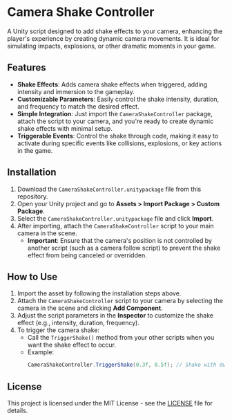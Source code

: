 # Camera Shake Controller  
A Unity script designed to add shake effects to your camera, enhancing the player's experience by creating dynamic camera movements. It is ideal for simulating impacts, explosions, or other dramatic moments in your game.

## Features  
- **Shake Effects**: Adds camera shake effects when triggered, adding intensity and immersion to the gameplay.  
- **Customizable Parameters**: Easily control the shake intensity, duration, and frequency to match the desired effect.  
- **Simple Integration**: Just import the `CameraShakeController` package, attach the script to your camera, and you're ready to create dynamic shake effects with minimal setup.  
- **Triggerable Events**: Control the shake through code, making it easy to activate during specific events like collisions, explosions, or key actions in the game.

## Installation  
1. Download the `CameraShakeController.unitypackage` file from this repository.  
2. Open your Unity project and go to **Assets > Import Package > Custom Package**.  
3. Select the `CameraShakeController.unitypackage` file and click **Import**.  
4. After importing, attach the `CameraShakeController` script to your main camera in the scene.  
   - **Important**: Ensure that the camera's position is not controlled by another script (such as a camera follow script) to prevent the shake effect from being canceled or overridden.  

## How to Use  
1. Import the asset by following the installation steps above.  
2. Attach the `CameraShakeController` script to your camera by selecting the camera in the scene and clicking **Add Component**.  
3. Adjust the script parameters in the **Inspector** to customize the shake effect (e.g., intensity, duration, frequency).  
4. To trigger the camera shake:
   - Call the `TriggerShake()` method from your other scripts when you want the shake effect to occur.
   - Example:
     ```csharp
     CameraShakeController.TriggerShake(0.3f, 0.5f); // Shake with duration 0.3 seconds and magnitude 0.5.
     ```

## License  
This project is licensed under the MIT License - see the [LICENSE](LICENSE) file for details.
